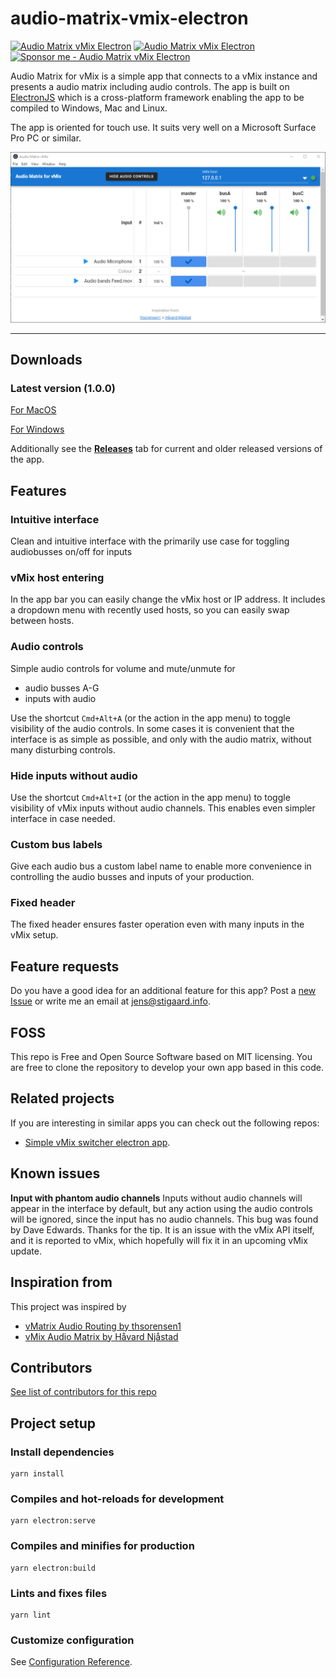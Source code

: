 # audio-matrix-vmix-electron

[![Audio Matrix vMix Electron](https://img.shields.io/github/v/release/jensstigaard/audio-matrix-vmix-electron.svg)](../../releases)
[![Audio Matrix vMix Electron](https://img.shields.io/github/downloads/jensstigaard/audio-matrix-vmix-electron/total.svg)](../../releases)
[![Sponsor me - Audio Matrix vMix Electron](https://img.shields.io/badge/paypal-donate-brightgreen.svg)](https://paypal.me/stigaard)

Audio Matrix for vMix is a simple app that connects to a vMix instance and presents a audio matrix including audio controls.
The app is built on [ElectronJS](https://electronjs.org) which is a cross-platform framework enabling the app to be compiled to Windows, Mac and Linux.

The app is oriented for touch use. It suits very well on a Microsoft Surface Pro PC or similar.

![Audio Matrix vMix Electron](./readme_assets/overview_050.png "Application overview")

-----

## Downloads

### Latest version (1.0.0)
[For MacOS](../../releases/download/v1.0.0/Audio.Matrix.vMix.Electron-1.0.0.dmg)

[For Windows](../../releases/download/v1.0.0/Audio.Matrix.vMix.Electron.Setup.1.0.0.exe)

Additionally see the [**Releases**](../../releases) tab for current and older released versions of the app.

## Features
### Intuitive interface
Clean and intuitive interface with the primarily use case for toggling audiobusses on/off for inputs

### vMix host entering
In the app bar you can easily change the vMix host or IP address.
It includes a dropdown menu with recently used hosts, so you can easily swap between hosts.

### Audio controls
Simple audio controls for volume and mute/unmute for
* audio busses A-G
* inputs with audio

Use the shortcut `Cmd+Alt+A` (or the action in the app menu) to toggle visibility of the audio controls.
In some cases it is convenient that the interface is as simple as possible, and only with the audio matrix, without many disturbing controls.

### Hide inputs without audio
Use the shortcut `Cmd+Alt+I` (or the action in the app menu) to toggle visibility of vMix inputs without audio channels.
This enables even simpler interface in case needed.

### Custom bus labels
Give each audio bus a custom label name to enable more convenience in controlling the audio busses and inputs of your production.

### Fixed header
The fixed header ensures faster operation even with many inputs in the vMix setup.

## Feature requests
Do you have a good idea for an additional feature for this app? Post a [new Issue](../../issues/new) or write me an email at <jens@stigaard.info>.

## FOSS
This repo is Free and Open Source Software based on MIT licensing.
You are free to clone the repository to develop your own app based in this code.

## Related projects
If you are interesting in similar apps you can check out the following repos:

* [Simple vMix switcher electron app](https://github.com/jensstigaard/simple-vmix-switcher-electron).

## Known issues
**Input with phantom audio channels**
 Inputs without audio channels will appear in the interface by default, but any action using the audio controls will be ignored, since the input has no audio channels. This bug was found by Dave Edwards. Thanks for the tip. It is an issue with the vMix API itself, and it is reported to vMix, which hopefully will fix it in an upcoming vMix update.

## Inspiration from
This project was inspired by
 * [vMatrix Audio Routing by thsorensen1](https://forums.vmix.com/posts/t21233-vMatrix-audio-routing)
 * [vMix Audio Matrix by Håvard Njåstad](https://github.com/Haavard15/vMixAudioMatrix)

## Contributors
[See list of contributors for this repo](../../graphs/contributors)

## Project setup
### Install dependencies
```
yarn install
```

### Compiles and hot-reloads for development
```
yarn electron:serve
```

### Compiles and minifies for production
```
yarn electron:build
```

### Lints and fixes files
```
yarn lint
```

### Customize configuration
See [Configuration Reference](https://cli.vuejs.org/config/).
